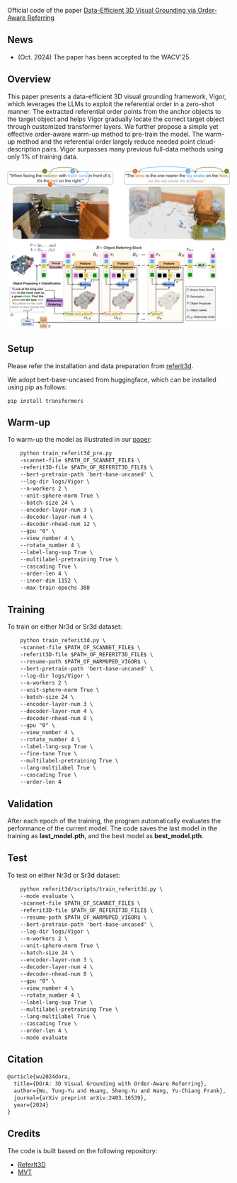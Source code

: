 Official code of the paper [Data-Efficient 3D Visual Grounding via Order-Aware Referring](https://arxiv.org/abs/2403.16539)

## News
- (Oct. 2024) The paper has been accepted to the WACV'25.

## Overview
This paper presents a data-efficient 3D visual grounding framework, Vigor, which leverages the LLMs to exploit the referential order in a zero-shot manner. The extracted referential order points from the anchor objects to the target object and helps Vigor gradually locate the correct target object through customized transformer layers. We further propose a simple yet effective order-aware warm-up method to pre-train the model. The warm-up method and the referential order largely reduce needed point cloud-description pairs. Vigor surpasses many previous full-data methods using only 1% of training data.

<p float="left">
  <img src="referential_order.png" width="800" />
  <img src="vigor.png" width="800" /> 
</p>

## Setup
Please refer the installation and data preparation from [referit3d](https://github.com/referit3d/referit3d).

We adopt bert-base-uncased from huggingface, which can be installed using pip as follows:
```Console
pip install transformers
```
## Warm-up
To warm-up the model as illustrated in our [paper](https://arxiv.org/abs/2403.16539):
```Console
    python train_referit3d_pre.py
    -scannet-file $PATH_OF_SCANNET_FILE$ \
    -referit3D-file $PATH_OF_REFERIT3D_FILE$ \
    --bert-pretrain-path 'bert-base-uncased' \
    --log-dir logs/Vigor \
    --n-workers 2 \
    --unit-sphere-norm True \
    --batch-size 24 \
    --encoder-layer-num 3 \
    --decoder-layer-num 4 \
    --decoder-nhead-num 12 \
    --gpu "0" \
    --view_number 4 \
    --rotate_number 4 \
    --label-lang-sup True \
    --multilabel-pretraining True \
    --cascading True \
    --order-len 4 \
    --inner-dim 1152 \
    --max-train-epochs 300
```

## Training
To train on either Nr3d or Sr3d dataset:
```Console
    python train_referit3d.py \
    -scannet-file $PATH_OF_SCANNET_FILE$ \
    -referit3D-file $PATH_OF_REFERIT3D_FILE$ \
    --resume-path $PATH_OF_WARMUPED_VIGOR$ \
    --bert-pretrain-path 'bert-base-uncased' \
    --log-dir logs/Vigor \
    --n-workers 2 \
    --unit-sphere-norm True \
    --batch-size 24 \
    --encoder-layer-num 3 \
    --decoder-layer-num 4 \
    --decoder-nhead-num 8 \
    --gpu "0" \
    --view_number 4 \
    --rotate_number 4 \
    --label-lang-sup True \
    --fine-tune True \
    --multilabel-pretraining True \
    --lang-multilabel True \
    --cascading True \
    --order-len 4
```

## Validation
After each epoch of the training, the program automatically evaluates the performance of the current model. The code saves the last model in the training as **last_model.pth**, and the best model as **best_model.pth**.

## Test
To test on either Nr3d or Sr3d dataset:
```Console
    python referit3d/scripts/train_referit3d.py \
    --mode evaluate \
    -scannet-file $PATH_OF_SCANNET_FILE$ \
    -referit3D-file $PATH_OF_REFERIT3D_FILE$ \
    --resume-path $PATH_OF_WARMUPED_VIGOR$ \
    --bert-pretrain-path 'bert-base-uncased' \
    --log-dir logs/Vigor \
    --n-workers 2 \
    --unit-sphere-norm True \
    --batch-size 24 \
    --encoder-layer-num 3 \
    --decoder-layer-num 4 \
    --decoder-nhead-num 8 \
    --gpu "0" \
    --view_number 4 \
    --rotate_number 4 \
    --label-lang-sup True \
    --multilabel-pretraining True \
    --lang-multilabel True \
    --cascading True \
    --order-len 4 \
    --mode evaluate
```

## Citation
```
@article{wu2024dora,
  title={DOrA: 3D Visual Grounding with Order-Aware Referring},
  author={Wu, Tung-Yu and Huang, Sheng-Yu and Wang, Yu-Chiang Frank},
  journal={arXiv preprint arXiv:2403.16539},
  year={2024}
}
```

## Credits
The code is built based on the following repository:
* [ReferIt3D](https://github.com/referit3d/referit3d)
* [MVT](https://github.com/sega-hsj/MVT-3DVG)
